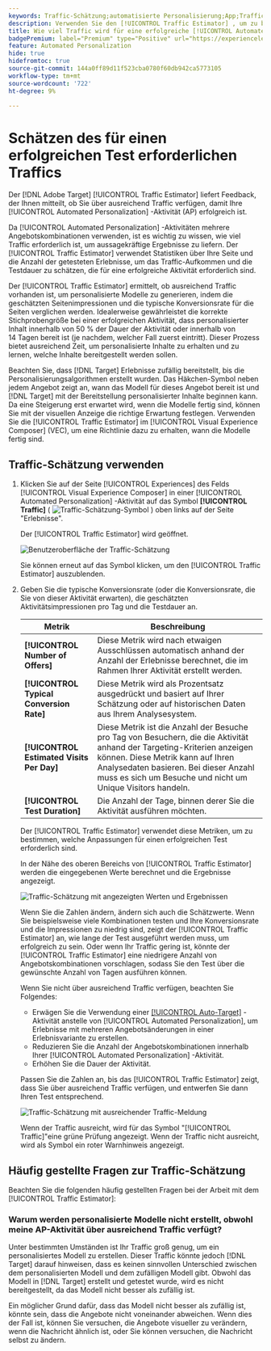 ```yaml
---
keywords: Traffic-Schätzung;automatisierte Personalisierung;App;Traffic schätzen
description: Verwenden Sie den [!UICONTROL Traffic Estimator] , um zu bewerten, ob Sie über ausreichend Traffic verfügen, damit eine [!UICONTROL Automated Personalization] -Aktivität erfolgreich ist.
title: Wie viel Traffic wird für eine erfolgreiche [!UICONTROL Automated Personalization] -Aktivität benötigt?
badgePremium: label="Premium" type="Positive" url="https://experienceleague.adobe.com/docs/target/using/introduction/intro.html?lang=en#premium newtab=true" tooltip="Erfahren Sie, was in Target Premium enthalten ist."
feature: Automated Personalization
hide: true
hidefromtoc: true
source-git-commit: 144a0ff89d11f523cba0780f60db942ca5773105
workflow-type: tm+mt
source-wordcount: '722'
ht-degree: 9%

---
```


# Schätzen des für einen erfolgreichen Test erforderlichen Traffics

Der [!DNL Adobe Target] [!UICONTROL Traffic Estimator] liefert Feedback, der Ihnen mitteilt, ob Sie über ausreichend Traffic verfügen, damit Ihre [!UICONTROL Automated Personalization] -Aktivität (AP) erfolgreich ist.

Da [!UICONTROL Automated Personalization] -Aktivitäten mehrere Angebotskombinationen verwenden, ist es wichtig zu wissen, wie viel Traffic erforderlich ist, um aussagekräftige Ergebnisse zu liefern. Der [!UICONTROL Traffic Estimator] verwendet Statistiken über Ihre Seite und die Anzahl der getesteten Erlebnisse, um das Traffic-Aufkommen und die Testdauer zu schätzen, die für eine erfolgreiche Aktivität erforderlich sind.

Der [!UICONTROL Traffic Estimator] ermittelt, ob ausreichend Traffic vorhanden ist, um personalisierte Modelle zu generieren, indem die geschätzten Seitenimpressionen und die typische Konversionsrate für die Seiten verglichen werden. Idealerweise gewährleistet die korrekte Stichprobengröße bei einer erfolgreichen Aktivität, dass personalisierter Inhalt innerhalb von 50 % der Dauer der Aktivität oder innerhalb von 14 Tagen bereit ist (je nachdem, welcher Fall zuerst eintritt). Dieser Prozess bietet ausreichend Zeit, um personalisierte Inhalte zu erhalten und zu lernen, welche Inhalte bereitgestellt werden sollen.

Beachten Sie, dass [!DNL Target] Erlebnisse zufällig bereitstellt, bis die Personalisierungsalgorithmen erstellt wurden. Das Häkchen-Symbol neben jedem Angebot zeigt an, wann das Modell für dieses Angebot bereit ist und [!DNL Target] mit der Bereitstellung personalisierter Inhalte beginnen kann. Da eine Steigerung erst erwartet wird, wenn die Modelle fertig sind, können Sie mit der visuellen Anzeige die richtige Erwartung festlegen. Verwenden Sie die [!UICONTROL Traffic Estimator] im [!UICONTROL Visual Experience Composer] (VEC), um eine Richtlinie dazu zu erhalten, wann die Modelle fertig sind.

## Traffic-Schätzung verwenden

1. Klicken Sie auf der Seite [!UICONTROL Experiences] des Felds [!UICONTROL Visual Experience Composer] in einer [!UICONTROL Automated Personalization] -Aktivität auf das Symbol **[!UICONTROL Traffic]** ( ![Traffic-Schätzung-Symbol](/help/main/assets/icons/Gauge2.svg) ) oben links auf der Seite &quot;Erlebnisse&quot;.

   Der [!UICONTROL Traffic Estimator] wird geöffnet.

   ![Benutzeroberfläche der Traffic-Schätzung](assets/ap-est.png)

   Sie können erneut auf das Symbol klicken, um den [!UICONTROL Traffic Estimator] auszublenden.

1. Geben Sie die typische Konversionsrate (oder die Konversionsrate, die Sie von dieser Aktivität erwarten), die geschätzten Aktivitätsimpressionen pro Tag und die Testdauer an.

   | Metrik | Beschreibung |
   | --- | --- |
   | **[!UICONTROL Number of Offers]** | Diese Metrik wird nach etwaigen Ausschlüssen automatisch anhand der Anzahl der Erlebnisse berechnet, die im Rahmen Ihrer Aktivität erstellt werden. |
   | **[!UICONTROL Typical Conversion Rate]** | Diese Metrik wird als Prozentsatz ausgedrückt und basiert auf Ihrer Schätzung oder auf historischen Daten aus Ihrem Analysesystem. |
   | **[!UICONTROL Estimated Visits Per Day]** | Diese Metrik ist die Anzahl der Besuche pro Tag von Besuchern, die die Aktivität anhand der Targeting-Kriterien anzeigen können. Diese Metrik kann auf Ihren Analysedaten basieren. Bei dieser Anzahl muss es sich um Besuche und nicht um Unique Visitors handeln. |
   | **[!UICONTROL Test Duration]** | Die Anzahl der Tage, binnen derer Sie die Aktivität ausführen möchten. |

   Der [!UICONTROL Traffic Estimator] verwendet diese Metriken, um zu bestimmen, welche Anpassungen für einen erfolgreichen Test erforderlich sind.

   In der Nähe des oberen Bereichs von [!UICONTROL Traffic Estimator] werden die eingegebenen Werte berechnet und die Ergebnisse angezeigt.

   ![Traffic-Schätzung mit angezeigten Werten und Ergebnissen](assets/ap-est-no.png)

   Wenn Sie die Zahlen ändern, ändern sich auch die Schätzwerte. Wenn Sie beispielsweise viele Kombinationen testen und Ihre Konversionsrate und die Impressionen zu niedrig sind, zeigt der [!UICONTROL Traffic Estimator] an, wie lange der Test ausgeführt werden muss, um erfolgreich zu sein. Oder wenn Ihr Traffic gering ist, könnte der [!UICONTROL Traffic Estimator] eine niedrigere Anzahl von Angebotskombinationen vorschlagen, sodass Sie den Test über die gewünschte Anzahl von Tagen ausführen können.

   Wenn Sie nicht über ausreichend Traffic verfügen, beachten Sie Folgendes:

   * Erwägen Sie die Verwendung einer [[!UICONTROL Auto-Target]](/help/main/c-activities/auto-target/auto-target-to-optimize.md) -Aktivität anstelle von [!UICONTROL Automated Personalization], um Erlebnisse mit mehreren Angebotsänderungen in einer Erlebnisvariante zu erstellen.
   * Reduzieren Sie die Anzahl der Angebotskombinationen innerhalb Ihrer [!UICONTROL Automated Personalization] -Aktivität.
   * Erhöhen Sie die Dauer der Aktivität.

   Passen Sie die Zahlen an, bis das [!UICONTROL Traffic Estimator] zeigt, dass Sie über ausreichend Traffic verfügen, und entwerfen Sie dann Ihren Test entsprechend.

   ![Traffic-Schätzung mit ausreichender Traffic-Meldung](assets/ap-est-yes.png)

   Wenn der Traffic ausreicht, wird für das Symbol &quot;[!UICONTROL Traffic]&quot;eine grüne Prüfung angezeigt. Wenn der Traffic nicht ausreicht, wird als Symbol ein roter Warnhinweis angezeigt.

## Häufig gestellte Fragen zur Traffic-Schätzung

Beachten Sie die folgenden häufig gestellten Fragen bei der Arbeit mit dem [!UICONTROL Traffic Estimator]:

### Warum werden personalisierte Modelle nicht erstellt, obwohl meine AP-Aktivität über ausreichend Traffic verfügt?

Unter bestimmten Umständen ist Ihr Traffic groß genug, um ein personalisiertes Modell zu erstellen. Dieser Traffic könnte jedoch [!DNL Target] darauf hinweisen, dass es keinen sinnvollen Unterschied zwischen dem personalisierten Modell und dem zufälligen Modell gibt. Obwohl das Modell in [!DNL Target] erstellt und getestet wurde, wird es nicht bereitgestellt, da das Modell nicht besser als zufällig ist.

Ein möglicher Grund dafür, dass das Modell nicht besser als zufällig ist, könnte sein, dass die Angebote nicht voneinander abweichen. Wenn dies der Fall ist, können Sie versuchen, die Angebote visueller zu verändern, wenn die Nachricht ähnlich ist, oder Sie können versuchen, die Nachricht selbst zu ändern.